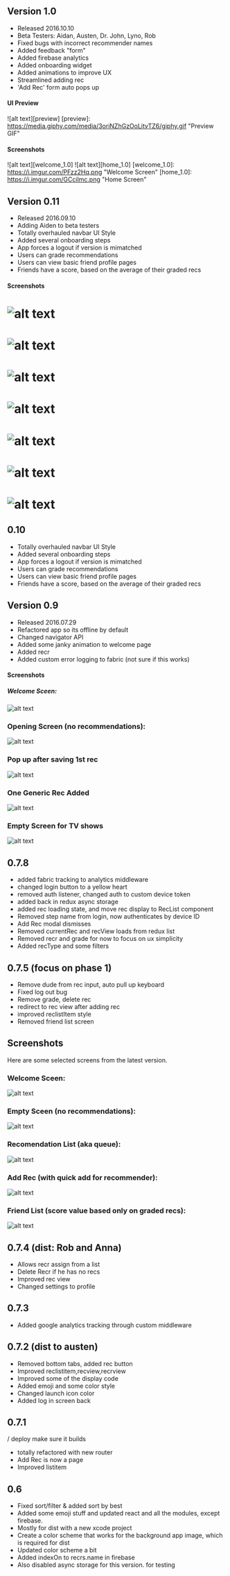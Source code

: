 ## Version 1.0
- Released 2016.10.10
- Beta Testers: Aidan, Austen, Dr. John, Lyno, Rob
- Fixed bugs with incorrect recommender names
- Added feedback "form"
- Added firebase analytics
- Added onboarding widget
- Added animations to improve UX
- Streamlined adding rec
- 'Add Rec' form auto pops up

#### UI Preview

![alt text][preview]
[preview]: https://media.giphy.com/media/3oriNZhGzOoLitvTZ6/giphy.gif "Preview GIF"


#### Screenshots

![alt text][welcome_1.0]
![alt text][home_1.0]
[welcome_1.0]: https://i.imgur.com/PFzz2Hq.png "Welcome Screen"
[home_1.0]: https://i.imgur.com/GCcilmc.png "Home Screen"



## Version 0.11
- Released 2016.09.10
- Adding Aiden to beta testers
- Totally overhauled navbar UI Style
- Added several onboarding steps
- App forces a logout if version is mimatched
- Users can grade recommendations
- Users can view basic friend profile pages
- Friends have a score, based on the average of their graded recs

#### Screenshots

# ![alt text][welcome1]
# ![alt text][empty1]
# ![alt text][add1]
# ![alt text][popup1]
# ![alt text][list1]
# ![alt text][rec1]
# ![alt text][recr1]

[welcome1]: https://i.imgur.com/ZGOxN3A.png "Welcome Screen"
[empty1]: https://i.imgur.com/M19oiwt.png "Empty Screen"
[add1]: https://i.imgur.com/FrpA1P0.png "Add Rec"
[popup1]: https://i.imgur.com/xCWU6XS.png "Popup"
[list1]: https://i.imgur.com/3qlhbHF.png "Rec List"
[rec1]: https://i.imgur.com/FEwOGvG.png "Rec View"
[recr1]: https://i.imgur.com/dfDGREm.png "Recr View"

## 0.10
- Totally overhauled navbar UI Style
- Added several onboarding steps
- App forces a logout if version is mimatched
- Users can grade recommendations
- Users can view basic friend profile pages
- Friends have a score, based on the average of their graded recs

## Version 0.9
- Released 2016.07.29
- Refactored app so its offline by default
- Changed navigator API
- Added some janky animation to welcome page
- Added recr
- Added custom error logging to fabric (not sure if this works)

#### Screenshots

##### Welcome Sceen:
![alt text][welcome2]
### Opening Screen (no recommendations):
![alt text][empty2]
### Pop up after saving 1st rec
![alt text][first popup]
### One Generic Rec Added
![alt text][rec added]
### Empty Screen for TV shows
![alt text][empty tv list]

[welcome2]: https://i.imgur.com/QxLSRpB.png "Welcome Screen"
[empty2]: https://i.imgur.com/tcSGj5s.png "Empty Screen"
[first popup]: https://i.imgur.com/w8kfeiL.png "Popup"
[list]: https://i.imgur.com/bTAd5Ib.png "Rec List"
[rec added]: https://i.imgur.com/8DaqHMH.png "Rec Added"
[empty tv list]: https://i.imgur.com/nmfn4vo.png "Empty List"


## 0.7.8
 - added fabric tracking to analytics middleware
 - changed login button to a yellow heart
 - removed auth listener, changed auth to custom device token
 - added back in redux async storage
 - added rec loading state, and move rec display to RecList component
 - Removed step name from login, now authenticates by device ID
 - Add Rec modal dismisses
 - Removed currentRec and recView loads from redux list
 - Removed recr and grade for now to focus on ux simplicity
 - Added recType and some filters

## 0.7.5 (focus on phase 1)
 - Remove dude from rec input, auto pull up keyboard
 - Fixed log out bug
 - Remove grade, delete rec
 - redirect to rec view after adding rec
 - improved reclistItem style
 - Removed friend list screen

 ## Screenshots
Here are some selected screens from the latest version.
### Welcome Sceen:
![alt text][welcome3]

### Empty Sceen (no recommendations):
![alt text][empty3]

### Recomendation List (aka queue):
![alt text][list]

### Add Rec (with quick add for recommender):
![alt text][add rec]

### Friend List (score value based only on graded recs):
![alt text][friend list]

[welcome3]: https://i.imgur.com/0rM849v.png "Welcome Screen"
[empty3]: https://i.imgur.com/ONu91qL.png "Empty Screen"
[list]: https://i.imgur.com/bTAd5Ib.png "Rec List"
[add rec]: https://i.imgur.com/Rey2jLN.png "Rec Add"
[friend list]: https://i.imgur.com/nelxzjt.png "Friend List"


## 0.7.4 (dist: Rob and Anna)
 - Allows recr assign from a list
 - Delete Recr if he has no recs
 - Improved rec view
 - Changed settings to profile

## 0.7.3
 - Added google analytics tracking through custom middleware


## 0.7.2 (dist to austen)
 - Removed bottom tabs, added rec button
 - Improved reclistitem,recview,recrview
 - Improved some of the display code
 - Added emoji and some color style
 - Changed launch icon color
 - Added log in screen back

## 0.7.1
 / deploy make sure it builds
 - totally refactored with new router
 - Add Rec is now a page
 - Improved listitem


## 0.6
 - Fixed sort/filter & added sort by best
 - Added some emoji stuff and updated react and all the modules, except firebase.
 - Mostly for dist with a new xcode project
 - Create a color scheme that works for the background app image, which is required for dist
 - Updated color scheme a bit
 - Added indexOn to recrs.name in firebase
 - Also disabled async storage for this version. for testing
